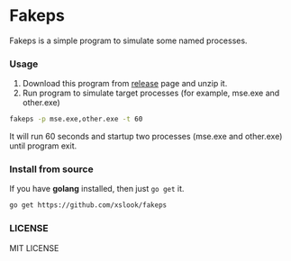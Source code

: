 # Fakeps
Fakeps is a simple program to simulate some named processes.


### Usage
1. Download this program from [release](https://github.com/xslook/fakeps/releases/latest) page and unzip it.
2. Run program to simulate target processes (for example, mse.exe and other.exe)

  ```sh
  fakeps -p mse.exe,other.exe -t 60
  ```
  It will run 60 seconds and startup two processes (mse.exe and other.exe) until program exit.


### Install from source
If you have **golang** installed, then just `go get` it.
```sh
go get https://github.com/xslook/fakeps
```


### LICENSE
MIT LICENSE


